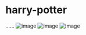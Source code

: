 # harry-potter
......
![image](https://user-images.githubusercontent.com/113732977/223567653-75922d88-b91a-4c80-a63f-2cb97022d77d.png)
![image](https://user-images.githubusercontent.com/113732977/223567753-9e2d4814-2948-460b-a60c-930c9dfc937a.png)
![image](https://user-images.githubusercontent.com/113732977/223567839-181544e9-592b-4a45-81fa-1902648e4f22.png)

